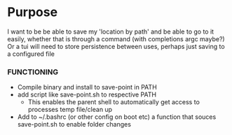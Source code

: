 # Purpose

I want to be be able to save my 'location by path' and be able to go to it easily, whether that is through a command (with completions argc maybe?)
Or a tui
will need to store persistence between uses, perhaps just saving to a configured file


### FUNCTIONING
- Compile binary and install to save-point in PATH
- add script like save-point.sh to respective PATH
  - This enables the parent shell to automatically get access to processes temp file/clean up
- Add to ~/.bashrc (or other config on boot etc) a function that souces save-point.sh to enable folder changes

